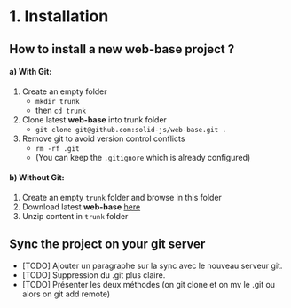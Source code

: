 # 1. Installation


## How to install a new web-base project ?


#### a) With Git:
1. Create an empty folder
	- `mkdir trunk`
	- then `cd trunk`
2. Clone latest **web-base** into trunk folder
	- `git clone git@github.com:solid-js/web-base.git .`
3. Remove git to avoid version control conflicts
	- `rm -rf .git`
	- (You can keep the `.gitignore` which is already configured)

#### b) Without Git:
1. Create an empty `trunk` folder and browse in this folder
2. Download latest **web-base** [here](https://github.com/solid-js/web-base/archive/master.zip)
3. Unzip content in `trunk` folder



## Sync the project on your git server 

- [TODO] Ajouter un paragraphe sur la sync avec le nouveau serveur git.
- [TODO] Suppression du .git plus claire.
- [TODO] Présenter les deux méthodes (on git clone et on mv le .git ou alors on git add remote)

